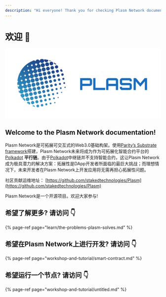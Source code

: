 ```yaml
---
description: "Hi everyone! Thank you for checking Plasm Network documentation \U0001F609"
---
```


# 欢迎 💁

![](.gitbook/assets/sukurnshotto-2020-05-27-200702png.png)

## Welcome to the Plasm Network documentation!

Plasm Network是可拓展可交互式的Web3.0基础构架。使用[Parity’s Substrate framework](https://www.substrate.io/)搭建，Plasm Network未来将成为作为可拓展化智能合约平台的[Polkadot](https://polkadot.network/) **平行链**。由于[Polkadot](https://polkadot.network/)中继链并不支持智能合约，这让Plasm Network成为极具潜力的解决方案：拓展性是DApp开发者所面临的最巨大挑战；而理想情况下，未来开发者在Plasm Network上开发应用将无需再担心拓展性问题。

社区贡献运维地址：
[https://github.com/stakedtechnologies/Plasm](https://github.com/stakedtechnologies/Plasm)

Plasm Network是一个开源项目。欢迎大家参与!

## 希望了解更多? 请访问 👇

{% page-ref page="learn/the-problems-plasm-solves.md" %}

## 希望在Plasm Network上进行开发? 请访问 👇

{% page-ref page="workshop-and-tutorial/smart-contract.md" %}

## 希望运行一个节点? 请访问 👇

{% page-ref page="workshop-and-tutorial/untitled.md" %}


